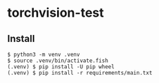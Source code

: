 # torchvision-test
## Install
```
$ python3 -m venv .venv
$ source .venv/bin/activate.fish
(.venv) $ pip install -U pip wheel
(.venv) $ pip install -r requirements/main.txt
```
